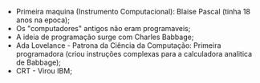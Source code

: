 - Primeira maquina (Instrumento Computacional): Blaise Pascal (tinha 18 anos na epoca);
- Os "computadores" antigos não eram programaveis;
- A ideia de programação surge com Charles Babbage;
- Ada Lovelance - Patrona da Ciência da Computação: Primeira programadora (criou instruções complexas para a calculadora analitica de Babbage);
- CRT - Virou IBM;
